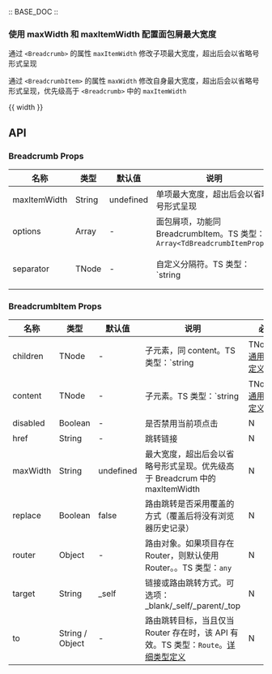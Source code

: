 :: BASE_DOC ::

### 使用 maxWidth 和 maxItemWidth 配置面包屑最大宽度

通过 `<Breadcrumb>` 的属性 `maxItemWidth` 修改子项最大宽度，超出后会以省略号形式呈现

通过 `<BreadcrumbItem>` 的属性 `maxWidth` 修改自身最大宽度，超出后会以省略号形式呈现，优先级高于 `<Breadcrumb>` 中的 `maxItemWidth`

{{ width }}

## API
### Breadcrumb Props

名称 | 类型 | 默认值 | 说明 | 必传
-- | -- | -- | -- | --
maxItemWidth | String | undefined | 单项最大宽度，超出后会以省略号形式呈现 | N
options | Array | - | 面包屑项，功能同 BreadcrumbItem。TS 类型：`Array<TdBreadcrumbItemProps>` | N
separator | TNode | - | 自定义分隔符。TS 类型：`string | TNode`。[通用类型定义](https://github.com/Tencent/tdesign-react/blob/develop/src/common.ts) | N

### BreadcrumbItem Props

名称 | 类型 | 默认值 | 说明 | 必传
-- | -- | -- | -- | --
children | TNode | - | 子元素，同 content。TS 类型：`string | TNode`。[通用类型定义](https://github.com/Tencent/tdesign-react/blob/develop/src/common.ts) | N
content | TNode | - | 子元素。TS 类型：`string | TNode`。[通用类型定义](https://github.com/Tencent/tdesign-react/blob/develop/src/common.ts) | N
disabled | Boolean | - | 是否禁用当前项点击 | N
href | String | - | 跳转链接 | N
maxWidth | String | undefined | 最大宽度，超出后会以省略号形式呈现。优先级高于 Breadcrum 中的 maxItemWidth | N
replace | Boolean | false | 路由跳转是否采用覆盖的方式（覆盖后将没有浏览器历史记录） | N
router | Object | - | 路由对象。如果项目存在 Router，则默认使用 Router。。TS 类型：`any` | N
target | String | _self | 链接或路由跳转方式。可选项：_blank/_self/_parent/_top | N
to | String / Object | - | 路由跳转目标，当且仅当 Router 存在时，该 API 有效。TS 类型：`Route`。[详细类型定义](https://github.com/Tencent/tdesign-react/blob/develop/src/breadcrumb/type.ts) | N
